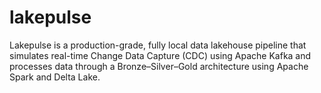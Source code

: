 # lakepulse
Lakepulse is a production-grade, fully local data lakehouse pipeline that simulates real-time Change Data Capture (CDC) using Apache Kafka and processes data through a Bronze–Silver–Gold architecture using Apache Spark and Delta Lake.
